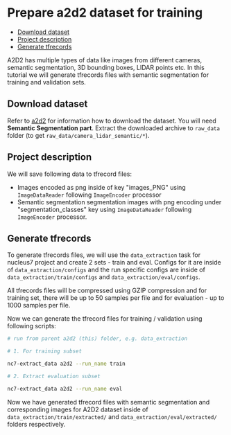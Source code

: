 Prepare a2d2 dataset for training
=================================

- [Download dataset](#a2d2-download-dataset)
- [Project description](#a2d2-project-description)
- [Generate tfrecords](#a2d2-generate-tfrecords)

[download_link]: http://www.a2d2.audi

A2D2 has multiple types of data like images from different cameras,
semantic segmentation, 3D bounding boxes, LIDAR points etc.
In this tutorial we will generate
tfrecords files with semantic segmentation for training and validation sets.

## Download dataset <a name="a2d2-download-dataset"></a>

Refer to [a2d2][download_link] for information how to download the dataset. You
will need **Semantic Segmentation part**. Extract the downloaded archive to
`raw_data` folder (to get `raw_data/camera_lidar_semantic/*`).

## Project description <a name="a2d2-project-description"></a>

We will save following data to tfrecord files:

- Images encoded as png inside of key "images_PNG" using `ImageDataReader`
following `ImageEncoder` processor
- Semantic segmentation segmentation images with png encoding
under "segmentation_classes" key using `ImageDataReader`
following `ImageEncoder` processor.

## Generate tfrecords <a name="a2d2-generate-tfrecords"></a>

To generate tfrecords files, we will use the `data_extraction` task for nucleus7
project and create 2 sets - train and eval.
Configs for it are inside of `data_extraction/configs` and the run
specific configs are inside of `data_extraction/train/configs` and
`data_extraction/eval/configs`.

All tfrecords files will be compressed using GZIP compression and for training
set, there will be up to 50 samples per file and for evaluation - up to 1000
samples per file.

Now we can generate the tfrecord files for training / validation using following
scripts:

```bash
# run from parent a2d2 (this) folder, e.g. data_extraction

# 1. For training subset

nc7-extract_data a2d2 --run_name train 

# 2. Extract evaluation subset

nc7-extract_data a2d2 --run_name eval 
```

Now we have generated tfrecord files with semantic segmentation and
corresponding images for A2D2 dataset inside of
`data_extraction/train/extracted/` and `data_extraction/eval/extracted/`
folders respectively.
